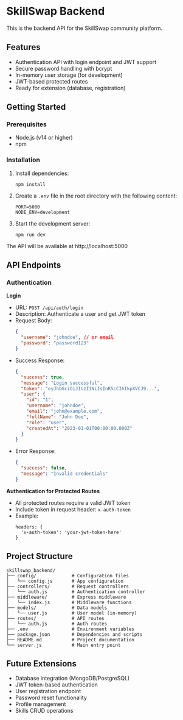 # SkillSwap Backend

This is the backend API for the SkillSwap community platform.

## Features

- Authentication API with login endpoint and JWT support
- Secure password handling with bcrypt
- In-memory user storage (for development)
- JWT-based protected routes
- Ready for extension (database, registration)

## Getting Started

### Prerequisites

- Node.js (v14 or higher)
- npm

### Installation

1. Install dependencies:
   ```
   npm install
   ```

2. Create a `.env` file in the root directory with the following content:
   ```
   PORT=5000
   NODE_ENV=development
   ```

3. Start the development server:
   ```
   npm run dev
   ```

The API will be available at http://localhost:5000

## API Endpoints

### Authentication

**Login**
- URL: `POST /api/auth/login`
- Description: Authenticate a user and get JWT token
- Request Body:
  ```json
  {
    "username": "johndoe", // or email
    "password": "password123"
  }
  ```
- Success Response:
  ```json
  {
    "success": true,
    "message": "Login successful",
    "token": "eyJhbGciOiJIUzI1NiIsInR5cCI6IkpXVCJ9...",
    "user": {
      "id": "1",
      "username": "johndoe",
      "email": "john@example.com",
      "fullName": "John Doe",
      "role": "user",
      "createdAt": "2023-01-01T00:00:00.000Z"
    }
  }
  ```
- Error Response:
  ```json
  {
    "success": false,
    "message": "Invalid credentials"
  }
  ```

**Authentication for Protected Routes**
- All protected routes require a valid JWT token
- Include token in request header: `x-auth-token`
- Example:
  ```
  headers: {
    'x-auth-token': 'your-jwt-token-here'
  }
  ```

## Project Structure

```
skillswap_backend/
├── config/             # Configuration files
│   └── config.js       # App configuration
├── controllers/        # Request controllers
│   └── auth.js         # Authentication controller
├── middleware/         # Express middleware
│   └── index.js        # Middleware functions
├── models/             # Data models
│   └── user.js         # User model (in-memory)
├── routes/             # API routes
│   └── auth.js         # Auth routes
├── .env                # Environment variables
├── package.json        # Dependencies and scripts
├── README.md           # Project documentation
└── server.js           # Main entry point
```

## Future Extensions

- Database integration (MongoDB/PostgreSQL)
- JWT token-based authentication
- User registration endpoint
- Password reset functionality
- Profile management
- Skills CRUD operations
